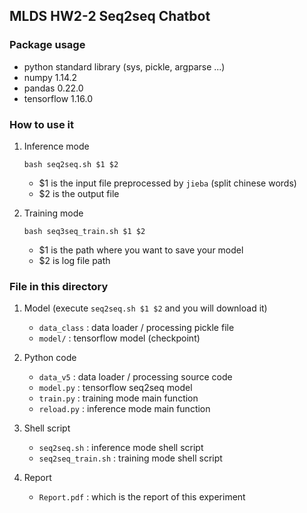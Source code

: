 ## MLDS HW2-2 Seq2seq Chatbot

### Package usage

- python standard library (sys, pickle, argparse ...)
- numpy 1.14.2
- pandas 0.22.0
- tensorflow 1.16.0

### How to use it

1. Inference mode

	`bash seq2seq.sh $1 $2`

	- $1 is the input file preprocessed by `jieba` (split chinese words)
	- $2 is the output file

2. Training mode

	`bash seq3seq_train.sh $1 $2`

	- $1 is the path where you want to save your model
	- $2 is log file path

### File in this directory

1. Model (execute `seq2seq.sh $1 $2` and you will download it)
	- `data_class` : data loader / processing pickle file
	- `model/` : tensorflow model (checkpoint)

2. Python code
	- `data_v5` : data loader / processing source code
	- `model.py` : tensorflow seq2seq model
	- `train.py` : training mode main function
	- `reload.py` : inference mode main function

3. Shell script
	- `seq2seq.sh` : inference mode shell script
	- `seq2seq_train.sh` : training mode shell script

4. Report
	- `Report.pdf` : which is the report of this experiment
